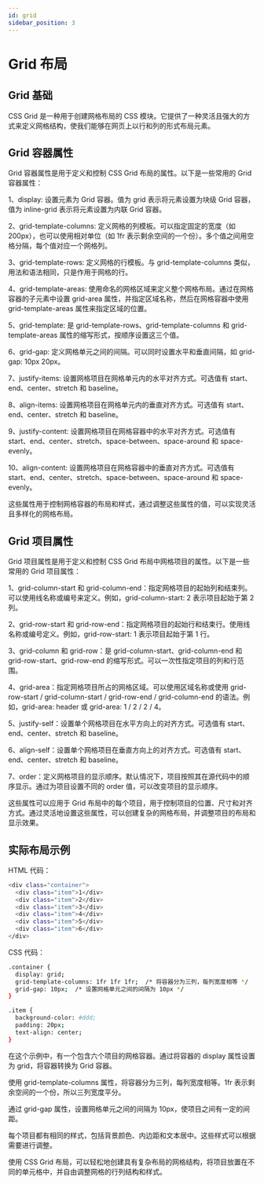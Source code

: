 ```yaml
---
id: grid
sidebar_position: 3
---
```


# Grid 布局

## Grid 基础
CSS Grid 是一种用于创建网格布局的 CSS 模块。它提供了一种灵活且强大的方式来定义网格结构，使我们能够在网页上以行和列的形式布局元素。
## Grid 容器属性
Grid 容器属性是用于定义和控制 CSS Grid 布局的属性。以下是一些常用的 Grid 容器属性：

1、display: 设置元素为 Grid 容器。值为 grid 表示将元素设置为块级 Grid 容器，值为 inline-grid 表示将元素设置为内联 Grid 容器。

2、grid-template-columns: 定义网格的列模板。可以指定固定的宽度（如 200px），也可以使用相对单位（如 1fr 表示剩余空间的一个份）。多个值之间用空格分隔，每个值对应一个网格列。

3、grid-template-rows: 定义网格的行模板。与 grid-template-columns 类似，用法和语法相同，只是作用于网格的行。

4、grid-template-areas: 使用命名的网格区域来定义整个网格布局。通过在网格容器的子元素中设置 grid-area 属性，并指定区域名称，然后在网格容器中使用 grid-template-areas 属性来指定区域的位置。

5、grid-template: 是 grid-template-rows、grid-template-columns 和 grid-template-areas 属性的缩写形式，按顺序设置这三个值。

6、grid-gap: 定义网格单元之间的间隔。可以同时设置水平和垂直间隔，如 grid-gap: 10px 20px。

7、justify-items: 设置网格项目在网格单元内的水平对齐方式。可选值有 start、end、center、stretch 和 baseline。

8、align-items: 设置网格项目在网格单元内的垂直对齐方式。可选值有 start、end、center、stretch 和 baseline。

9、justify-content: 设置网格项目在网格容器中的水平对齐方式。可选值有 start、end、center、stretch、space-between、space-around 和 space-evenly。

10、align-content: 设置网格项目在网格容器中的垂直对齐方式。可选值有 start、end、center、stretch、space-between、space-around 和 space-evenly。

这些属性用于控制网格容器的布局和样式，通过调整这些属性的值，可以实现灵活且多样化的网格布局。

## Grid 项目属性
Grid 项目属性是用于定义和控制 CSS Grid 布局中网格项目的属性。以下是一些常用的 Grid 项目属性：

1、grid-column-start 和 grid-column-end：指定网格项目的起始列和结束列。可以使用线名称或编号来定义。例如，grid-column-start: 2 表示项目起始于第 2 列。

2、grid-row-start 和 grid-row-end：指定网格项目的起始行和结束行。使用线名称或编号定义。例如，grid-row-start: 1 表示项目起始于第 1 行。

3、grid-column 和 grid-row：是 grid-column-start、grid-column-end 和 grid-row-start、grid-row-end 的缩写形式。可以一次性指定项目的列和行范围。

4、grid-area：指定网格项目所占的网格区域。可以使用区域名称或使用 grid-row-start / grid-column-start / grid-row-end / grid-column-end 的语法。例如，grid-area: header 或 grid-area: 1 / 2 / 2 / 4。

5、justify-self：设置单个网格项目在水平方向上的对齐方式。可选值有 start、end、center、stretch 和 baseline。

6、align-self：设置单个网格项目在垂直方向上的对齐方式。可选值有 start、end、center、stretch 和 baseline。

7、order：定义网格项目的显示顺序。默认情况下，项目按照其在源代码中的顺序显示。通过为项目设置不同的 order 值，可以改变项目的显示顺序。

这些属性可以应用于 Grid 布局中的每个项目，用于控制项目的位置、尺寸和对齐方式。通过灵活地设置这些属性，可以创建复杂的网格布局，并调整项目的布局和显示效果。

## 实际布局示例
HTML 代码：
```bash
<div class="container">
  <div class="item">1</div>
  <div class="item">2</div>
  <div class="item">3</div>
  <div class="item">4</div>
  <div class="item">5</div>
  <div class="item">6</div>
</div>
```
CSS 代码：
```bash
.container {
  display: grid;
  grid-template-columns: 1fr 1fr 1fr;  /* 将容器分为三列，每列宽度相等 */
  grid-gap: 10px;  /* 设置网格单元之间的间隔为 10px */
}

.item {
  background-color: #ddd;
  padding: 20px;
  text-align: center;
}
```
在这个示例中，有一个包含六个项目的网格容器。通过将容器的 display 属性设置为 grid，将容器转换为 Grid 容器。

使用 grid-template-columns 属性，将容器分为三列，每列宽度相等。1fr 表示剩余空间的一个份，所以三列宽度平分。

通过 grid-gap 属性，设置网格单元之间的间隔为 10px，使项目之间有一定的间距。

每个项目都有相同的样式，包括背景颜色、内边距和文本居中。这些样式可以根据需要进行调整。

使用 CSS Grid 布局，可以轻松地创建具有复杂布局的网格结构，将项目放置在不同的单元格中，并自由调整网格的行列结构和样式。
